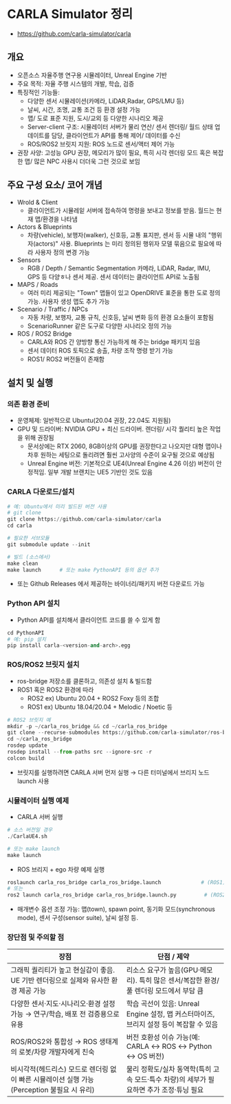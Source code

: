 # CARLA Simulator 정리
- https://github.com/carla-simulator/carla
## 개요
- 오픈소스 자율주행 연구용 시뮬레이터, Unreal Engine 기반
- 주요 목적: 자율 주행 시스템의 개발, 학습, 검증
- 특징적인 기능들:
    - 다양한 센서 시뮬레이션(카메라, LiDAR,Radar, GPS/LMU 등)
    - 날씨, 시간, 조명, 교통 조건 등 환경 설정 가능
    - 맵/ 도로 표준 지원, 도시/교외 등 다양한 시나리오 제공
    - Server-client 구조: 시뮬레이터 서버가 물리 연산/ 센서 렌더링/ 월드 상태 업데이트를 담당, 클라이언트가 API를 통해 제어/ 데이터를 수신
    - ROS/ROS2 브릿지 지원: ROS 노드로 센서/액터 제어 가능
- 권장 사양: 고성능 GPU 권장, 메모리가 많이 필요, 특히 시각 렌더링 모드 혹은 복잡한 맵/ 많은 NPC 사용시 더더욱 그런 것으로 보임
## 주요 구성 요소/ 코어 개념
- Wrold & Client
    - 클라이언트가 시뮬레잍 서버에 접속하여 명령을 보내고 정보를 받음. 월드는 현재 맵/환경을 나타냄
- Actors & Blueprints
    - 차량(vehicle), 보행자(walker), 신호등, 교통 표지판, 센서 등 시뮬 내의 "행위자(actors)" 사용. Blueprints 는 미리 정의된 행위자 모델 묶음으로 필요에 따라 사용자 정의 변경 가능
- Sensors
    - RGB / Depth / Semantic Segmentation 카메라, LiDAR, Radar, IMU, GPS 등 다양ㅎ나 센서 제공. 센서 데이터는 클라이언트 API로 노출됨
- MAPS / Roads
    - 여러 미리 제공되는 "Town" 맵들이 있고 OpenDRIVE 표준을 통한 도로 정의 가능. 사용자 생성 맵도 추가 가능
- Scenario / Traffic / NPCs
    - 자동 차량, 보행자, 교통 규칙, 신호등, 날씨 변화 등의 환경 요소들이 포함됨
    - ScenarioRunner 같은 도구로 다양한 시나리오 정의 가능
- ROS / ROS2 Bridge
    - CARLA와 ROS 간 양방향 통신 가능하게 해 주는 bridge 패키지 있음
    - 센서 데이터 ROS 토픽으로 송출, 차량 조작 명령 받기 가능
    - ROS1/ ROS2 버전들이 존재함
## 설치 및 실행
### 의존 환경 준비
- 운영체제: 일반적으로 Ubuntu(20.04 권장, 22.04도 지원됨)
- GPU 및 드라이버: NVIDIA GPU + 최신 드라이버. 렌더링/ 시각 퀄리티 높은 작업을 위해 권장됨
    - 문서상에는 RTX 2060, 8GB이상의 GPU를 권장한다고 나오지만 대형 맵이나 차후 원하는 세팅으로 돌리려면 훨씬 고사양의 수준이 요구될 것으로 예상됨
    - Unreal Engine 버전: 기본적으로 UE4(Unreal Engine 4.26 이상) 버전이 안정적임. 일부 개발 브랜치는 UE5 기반인 것도 있음
### CARLA 다운로드/설치
```python
# 예: Ubuntu에서 미리 빌드된 버전 사용
# git clone
git clone https://github.com/carla-simulator/carla
cd carla

# 필요한 서브모듈
git submodule update --init

# 빌드 (소스에서)
make clean
make launch      # 또는 make PythonAPI 등의 옵션 추가
```
- 또는 Github Releases 에서 제공하는 바이너리/패키지 버전 다운로드 가능
### Python API 설치
- Python API를 설치해서 클라이언트 코드를 쓸 수 있게 함
```python
cd PythonAPI
# 예: pip 설치
pip install carla-<version-and-arch>.egg
```
### ROS/ROS2 브릿지 설치
- ros-bridge 저장소를 클론하고, 의존성 설치 & 빌드함
- ROS1 혹은 ROS2 환경에 따라
    - ROS2 ex) Ubuntu 20.04 + ROS2 Foxy 등의 조합
    - ROS1 ex) Ubuntu 18.04/20.04 + Melodic / Noetic 등
```python
# ROS2 브릿지 예
mkdir -p ~/carla_ros_bridge && cd ~/carla_ros_bridge
git clone --recurse-submodules https://github.com/carla-simulator/ros-bridge.git src/ros-bridge
cd ~/carla_ros_bridge
rosdep update
rosdep install --from-paths src --ignore-src -r
colcon build
```
- 브릿지를 실행하려면 CARLA 서버 먼저 실행 → 다른 터미널에서 브리지 노드 launch 사용
### 시뮬레이터 실행 예제
- CARLA 서버 실행
```python
# 소스 버전일 경우
./CarlaUE4.sh

# 또는 make launch
make launch
```
- ROS 브리지 + ego 차량 예제 실행
```python
roslaunch carla_ros_bridge carla_ros_bridge.launch             # (ROS1)
# 또는
ros2 launch carla_ros_bridge carla_ros_bridge.launch.py         # (ROS2)
```
- 매개변수 옵션 조정 가능: 맵(town), spawn point, 동기화 모드(synchronous mode), 센서 구성(sensor suite), 날씨 설정 등.
### 장단점 및 주의할 점
| 장점 | 단점 / 제약 |
|---|---|
| 그래픽 퀄리티가 높고 현실감이 좋음. UE 기반 렌더링으로 실제와 유사한 환경 제공 가능 | 리소스 요구가 높음(GPU·메모리). 특히 많은 센서/복잡한 환경/풀 렌더링 모드에서 부담 큼 |
| 다양한 센서·지도·시나리오·환경 설정 가능 → 연구/학습, 배포 전 검증용으로 유용 | 학습 곡선이 있음: Unreal Engine 설정, 맵 커스터마이즈, 브리지 설정 등이 복잡할 수 있음 |
| ROS/ROS2와 통합성 → ROS 생태계의 로봇/차량 개발자에게 친숙 | 버전 호환성 이슈 가능(예: CARLA ↔ ROS ↔ Python ↔ OS 버전) |
| 비시각적(헤드리스) 모드로 렌더링 없이 빠른 시뮬레이션 실행 가능(Perception 불필요 시 유리) | 물리 정확도/실차 동역학(특히 고속 모드·특수 차량)의 세부가 필요하면 추가 조정·튜닝 필요 |


